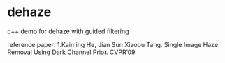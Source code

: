 # dehaze
c++ demo for dehaze with guided filtering

reference paper:
1.Kaiming He, Jian Sun Xiaoou Tang. Single Image Haze Removal Using Dark Channel Prior. CVPR’09
